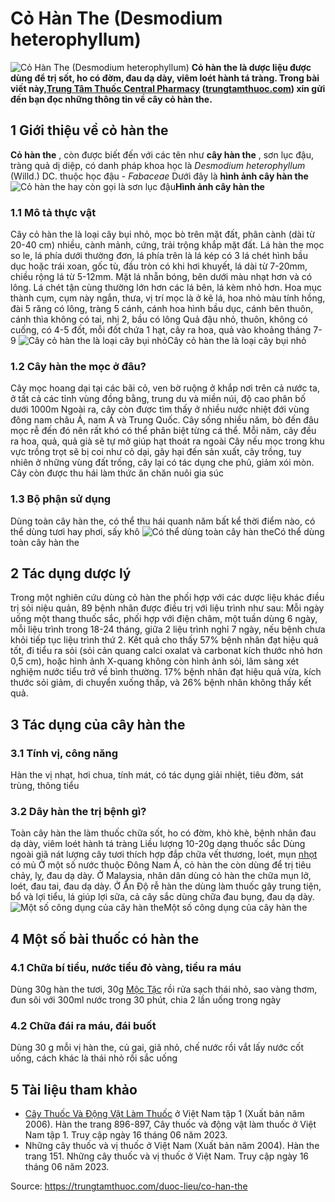 # Cỏ Hàn The (Desmodium heterophyllum)

![Cỏ Hàn The \(Desmodium heterophyllum\)](https://trungtamthuoc.com/images/others/co-han-the-4631.jpg)
**Cỏ hàn the là dược liệu được dùng để trị sốt, ho có đờm, đau dạ dày, viêm loét hành tá tràng. Trong bài viết này,[Trung Tâm Thuốc Central Pharmacy](https://trungtamthuoc.com/ "Trung Tâm Thuốc Central Pharmacy") ([trungtamthuoc.com](https://trungtamthuoc.com/ "trungtamthuoc.com")) xin gửi đến bạn đọc những thông tin về cây cỏ hàn the.**
##  1 Giới thiệu về cỏ hàn the
**Cỏ hàn the** , còn được biết đến với các tên như **cây hàn the** , sơn lục đậu, tràng quả dị diệp, có danh pháp khoa học là _Desmodium heterophyllum_ (Willd.) DC. thuộc học đậu - _Fabaceae_
Dưới đây là **hình ảnh cây hàn the**
![Cỏ hàn the hay còn gọi là sơn lục đậu](https://trungtamthuoc.com/images/item/co-han-the-1.jpg)**Hình ảnh cây hàn the**
### 1.1 Mô tả thực vật
Cây cỏ hàn the là loại cây bụi nhỏ, mọc bò trên mặt đất, phân cành (dài từ 20-40 cm) nhiều, cành mảnh, cứng, trải trộng khắp mặt đất.
Lá hàn the mọc so le, lá phía dưới thường đơn, lá phía trên là lá kép có 3 lá chét hình bầu dục hoặc trái xoan, gốc tù, đầu tròn có khi hơi khuyết, lá dài từ 7-20mm, chiều rộng lá từ 5-12mm. Mặt lá nhẵn bóng, bên dưới màu nhạt hơn và có lông. Lá chét tận cùng thường lớn hơn các lá bên, lá kèm nhỏ hơn.
Hoa mục thành cụm, cụm này ngắn, thưa, vị trí mọc là ở kẽ lá, hoa nhỏ màu tính hồng, đài 5 răng có lông, tràng 5 cánh, cánh hoa hình bầu dục, cánh bên thuôn, cánh thìa không có tai, nhị 2, bầu có lông
Quả đậu nhỏ, thuôn, không có cuống, có 4-5 đốt, mỗi đốt chứa 1 hạt, cây ra hoa, quả vào khoảng tháng 7-9
![Cây cỏ hàn the là loại cây bụi nhỏ](https://trungtamthuoc.com/images/item/co-han-the-3.jpg)Cây cỏ hàn the là loại cây bụi nhỏ
### 1.2 Cây hàn the mọc ở đâu?
Cây mọc hoang dại tại các bãi cỏ, ven bờ ruộng ở khắp nơi trên cả nước ta, ở tất cả các tỉnh vùng đồng bằng, trung du và miền núi, độ cao phân bố dưới 1000m
Ngoài ra, cây còn được tìm thấy ở nhiều nước nhiệt đới vùng đông nam châu Á, nam Á và Trung Quốc.
Cây sống nhiều năm, bò đến đâu mọc rễ đến đó nên rất khó có thể phân biệt từng cá thể. Mỗi năm, cây đều ra hoa, quả, quả già sẽ tự mở giúp hạt thoát ra ngoài
Cây nếu mọc trong khu vực trồng trọt sẽ bị coi như cỏ dại, gây hại đến sản xuất, cây trồng, tuy nhiên ở những vùng đất trống, cây lại có tác dụng che phủ, giảm xói mòn. Cây còn được thu hái làm thức ăn chăn nuôi gia súc
### 1.3 Bộ phận sử dụng
Dùng toàn cây hàn the, có thể thu hái quanh năm bất kể thời điểm nào, có thể dùng tươi hay phơi, sấy khô
![Có thể dùng toàn cây hàn the](https://trungtamthuoc.com/images/item/co-han-the-2.jpg)Có thể dùng toàn cây hàn the
##  2 Tác dụng dược lý
Trong một nghiên cứu dùng cỏ hàn the phối hợp với các dược liệu khác điều trị sỏi niệu quản, 89 bệnh nhân được điều trị với liệu trình như sau: Mỗi ngày uống một thang thuốc sắc, phối hợp với điện châm, một tuần dùng 6 ngày, mỗi liệu trình trong 18-24 tháng, giữa 2 liệu trình nghỉ 7 ngày, nếu bệnh chưa khỏi tiếp tục liệu trình thứ 2.
Kết quả cho thấy 57% bệnh nhân đạt hiệu quả tốt, đi tiểu ra sỏi (sỏi cản quang calci oxalat và carbonat kích thước nhỏ hơn 0,5 cm), hoặc hình ảnh X-quang không còn hình ảnh sỏi, lâm sàng xét nghiệm nước tiểu trở về bình thường. 17% bệnh nhân đạt hiệu quả vừa, kích thước sỏi giảm, di chuyển xuống thấp, và 26% bệnh nhân không thấy kết quả.
##  3 Tác dụng của cây hàn the
### 3.1 Tính vị, công năng
Hàn the vị nhạt, hơi chua, tính mát, có tác dụng giải nhiệt, tiêu đờm, sát trùng, thông tiểu
### 3.2 Dây hàn the trị bệnh gì?
Toàn cây hàn the làm thuốc chữa sốt, ho có đờm, khò khè, bệnh nhân đau dạ dày, viêm loét hành tá tràng
Liều lượng 10-20g dạng thuốc sắc 
Dùng ngoài giã nát lượng cây tươi thích hợp đắp chữa vết thương, loét, mụn [nhọt](https://trungtamthuoc.com/bai-viet/nhot "nhọt") có mủ
Ở một số nước thuộc Đông Nam Á, cỏ hàn the còn dùng để trị tiêu chảy, lỵ, đau dạ dày. Ở Malaysia, nhân dân dùng cỏ hàn the chữa mụn lở, loét, đau tai, đau dạ dày. Ở Ấn Độ rễ hàn the dùng làm thuốc gây trung tiện, bổ và lợi tiểu, lá giúp lợi sữa, cả cây sắc dùng chữa đau bụng, đau dạ dày.
![Một số công dụng của cây hàn the](https://trungtamthuoc.com/images/item/co-han-the-4.jpg)Một số công dụng của cây hàn the
##  4 Một số bài thuốc có hàn the
### 4.1 Chữa bí tiểu, nước tiểu đỏ vàng, tiểu ra máu
Dùng 30g hàn the tươi, 30g [Mộc Tặc](https://trungtamthuoc.com/hoat-chat/moc-tac "Mộc Tặc") rồi rửa sạch thái nhỏ, sao vàng thơm, đun sôi với 300ml nước trong 30 phút, chia 2 lần uống trong ngày
### 4.2 Chữa đái ra máu, đái buốt
Dùng 30 g mỗi vị hàn the, củ gai, giã nhỏ, chế nước rồi vắt lấy nước cốt uống, cách khác là thái nhỏ rồi sắc uống
##  5 Tài liệu tham khảo
  * [Cây Thuốc Và Động Vật Làm Thuốc](https://trungtamthuoc.com/bai-viet/doc-online-va-tai-mien-phi-pdf-sach-cay-thuoc-va-dong-vat-lam-thuoc-o-viet-nam "Cây Thuốc Và Động Vật Làm Thuốc") ở Việt Nam tập 1 (Xuất bản năm 2006). Hàn the trang 896-897, Cây thuốc và động vật làm thuốc ở Việt Nam tập 1. Truy cập ngày 16 tháng 06 năm 2023.
  * Những cây thuốc và vị thuốc ở Việt Nam (Xuất bản năm 2004). Hàn the trang 151. Những cây thuốc và vị thuốc ở Việt Nam. Truy cập ngày 16 tháng 06 năm 2023.




Source: https://trungtamthuoc.com/duoc-lieu/co-han-the